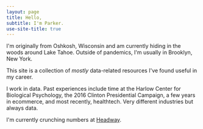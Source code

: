 ```yaml
---
layout: page
title: Hello,
subtitle: I'm Parker.
use-site-title: true
---
```


I'm originally from Oshkosh, Wisconsin and am currently hiding in the woods around Lake Tahoe. Outside of pandemics, I'm usually in Brooklyn, New York.

This site is a collection of *mostly* data-related resources I've found useful in my career.

I work in data. Past experiences include time at the Harlow Center for Biological Psychology, the 2016 Clinton Presidential Campaign, a few years in ecommerce, and most recently, healthtech. Very different industries but always data.

I'm currently crunching numbers at [Headway](https://headway.co/).
